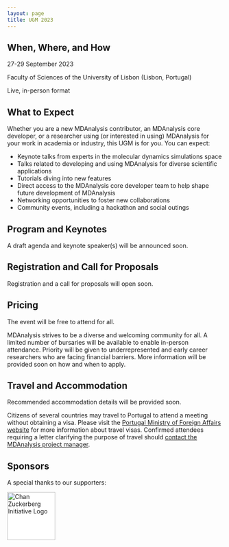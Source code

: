 ```yaml
---
layout: page
title: UGM 2023
---
```


## When, Where, and How
27-29 September 2023

Faculty of Sciences of the University of Lisbon (Lisbon, Portugal)

Live, in-person format

## What to Expect
Whether you are a new MDAnalysis contributor, an MDAnalysis core developer, or a researcher using (or interested in using) MDAnalysis for your work in academia or industry, this UGM is for you. You can expect:
* Keynote talks from experts in the molecular dynamics simulations space
* Talks related to developing and using MDAnalysis for diverse scientific applications
* Tutorials diving into new features
* Direct access to the MDAnalysis core developer team to help shape future development of MDAnalysis
* Networking opportunities to foster new collaborations
* Community events, including a hackathon and social outings

## Program and Keynotes
A draft agenda and keynote speaker(s) will be announced soon.

## Registration and Call for Proposals
Registration and a call for proposals will open soon.

## Pricing
The event will be free to attend for all. 

MDAnalysis strives to be a diverse and welcoming community for all. A limited number of bursaries will be available to enable in-person attendance. Priority will be given to underrepresented and early career researchers who are facing financial barriers. More information will be provided soon on how and when to apply.

## Travel and Accommodation
Recommended accommodation details will be provided soon.

Citizens of several countries may travel to Portugal to attend a meeting without obtaining a visa. Please visit the [Portugal Ministry of Foreign Affairs website][mne.gov.pt] for more information about travel visas. Confirmed attendees requiring a letter clarifying the purpose of travel should [contact the MDAnalysis project manager][email]. 

## Sponsors
A special thanks to our supporters:

<img
src="https://chanzuckerberg.com/wp-content/uploads/2018/12/czi-social-sharing-logo-1200-630-2.png"
title="Chan Zuckerberg Initiative Logo" alt="Chan Zuckerberg Initiative Logo"
style="float: left; height: 8em; background-color:#FFFFFF; " />
</p>

[mne.gov.pt]: https://vistos.mne.gov.pt/en/short-stay-visas-schengen/general-information/schengen-area
[email]: community@mdanalysis.gov
